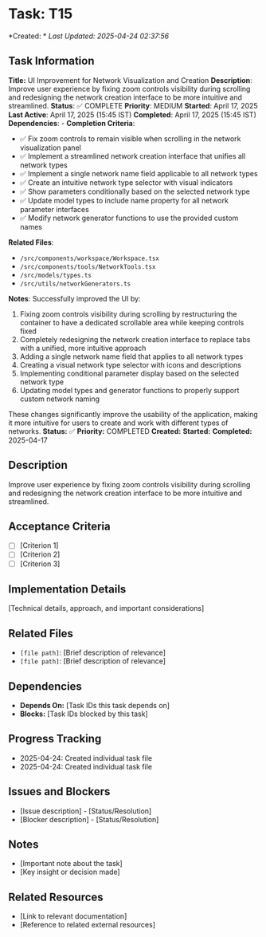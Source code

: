 # Task: T15
*Created: *
*Last Updated: 2025-04-24 02:37:56*

## Task Information
**Title:** UI Improvement for Network Visualization and Creation
**Description**: Improve user experience by fixing zoom controls visibility during scrolling and redesigning the network creation interface to be more intuitive and streamlined.
**Status**: ✅ COMPLETE
**Priority**: MEDIUM
**Started**: April 17, 2025
**Last Active**: April 17, 2025 (15:45 IST)
**Completed**: April 17, 2025 (15:45 IST)
**Dependencies**: -
**Completion Criteria**:
- ✅ Fix zoom controls to remain visible when scrolling in the network visualization panel
- ✅ Implement a streamlined network creation interface that unifies all network types
- ✅ Implement a single network name field applicable to all network types
- ✅ Create an intuitive network type selector with visual indicators
- ✅ Show parameters conditionally based on the selected network type
- ✅ Update model types to include name property for all network parameter interfaces
- ✅ Modify network generator functions to use the provided custom names

**Related Files**:
- `/src/components/workspace/Workspace.tsx`
- `/src/components/tools/NetworkTools.tsx`
- `/src/models/types.ts`
- `/src/utils/networkGenerators.ts`

**Notes**:
Successfully improved the UI by:
1. Fixing zoom controls visibility during scrolling by restructuring the container to have a dedicated scrollable area while keeping controls fixed
2. Completely redesigning the network creation interface to replace tabs with a unified, more intuitive approach
3. Adding a single network name field that applies to all network types
4. Creating a visual network type selector with icons and descriptions
5. Implementing conditional parameter display based on the selected network type
6. Updating model types and generator functions to properly support custom network naming

These changes significantly improve the usability of the application, making it more intuitive for users to create and work with different types of networks.
**Status:** ✅
**Priority:** COMPLETED
**Created:** 
**Started:** 
**Completed:** 2025-04-17

## Description
Improve user experience by fixing zoom controls visibility during scrolling and redesigning the network creation interface to be more intuitive and streamlined.

## Acceptance Criteria
- [ ] [Criterion 1]
- [ ] [Criterion 2]
- [ ] [Criterion 3]

## Implementation Details
[Technical details, approach, and important considerations]

## Related Files
- `[file path]`: [Brief description of relevance]
- `[file path]`: [Brief description of relevance]

## Dependencies
- **Depends On:** [Task IDs this task depends on]
- **Blocks:** [Task IDs blocked by this task]

## Progress Tracking
- 2025-04-24: Created individual task file
- 2025-04-24: Created individual task file

## Issues and Blockers
- [Issue description] - [Status/Resolution]
- [Blocker description] - [Status/Resolution]

## Notes
- [Important note about the task]
- [Key insight or decision made]

## Related Resources
- [Link to relevant documentation]
- [Reference to related external resources]